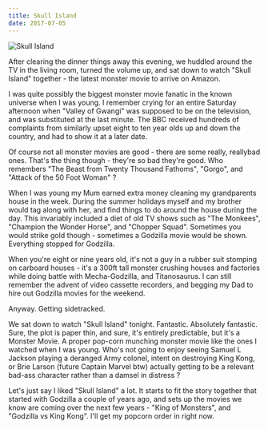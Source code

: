 ```yaml
---
title: Skull Island
date: 2017-07-05
---
```


![Skull Island](https://source.unsplash.com/0gkw_9fy0eQ/1600x900)

After clearing the dinner things away this evening, we huddled around the TV in the living room, turned the volume up, and sat down to watch "Skull Island" together - the latest monster movie to arrive on Amazon.

I was quite possibly the biggest monster movie fanatic in the known universe when I was young. I remember crying for an entire Saturday afternoon when "Valley of Gwangi" was supposed to be on the television, and was substituted at the last minute. The BBC received hundreds of complaints from similarly upset eight to ten year olds up and down the country, and had to show it at a later date.

Of course not all monster movies are good - there are some really, reallybad ones. That's the thing though - they're so bad they're good. Who remembers "The Beast from Twenty Thousand Fathoms", "Gorgo", and "Attack of the 50 Foot Woman" ?

When I was young my Mum earned extra money cleaning my grandparents house in the week. During the summer holidays myself and my brother would tag along with her, and find things to do around the house during the day. This invariably included a diet of old TV shows such as "The Monkees", "Champion the Wonder Horse", and "Chopper Squad". Sometimes you would strike gold though - sometimes a Godzilla movie would be shown. Everything stopped for Godzilla.

When you're eight or nine years old, it's not a guy in a rubber suit stomping on carboard houses - it's a 300ft tall monster crushing houses and factories while doing battle with Mecha-Godzilla, and Titanosaurus. I can still remember the advent of video cassette recorders, and begging my Dad to hire out Godzilla movies for the weekend.

Anyway. Getting sidetracked.

We sat down to watch "Skull Island" tonight. Fantastic. Absolutely fantastic. Sure, the plot is paper thin, and sure, it's entirely predictable, but it's a  Monster Movie. A proper pop-corn munching monster movie like the ones I watched when I was young. Who's not going to enjoy seeing Samuel L Jackson playing a deranged Army colonel, intent on destroying King Kong, or Brie Larson (future Captain Marvel btw) actually getting to be a relevant bad-ass character rather than a damsel in distress ?

Let's just say I liked "Skull Island" a lot. It starts to fit the story together that started with Godzilla a couple of years ago, and sets up the movies we know are coming over the next few years - "King of Monsters", and "Godzilla vs King Kong". I'll get my popcorn order in right now.
